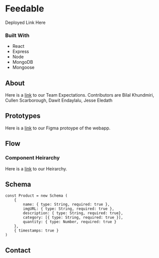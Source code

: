 # Feedable

Deployed Link Here


### Built With

* React
* Express
* Node
* MongoDB
* Mongoose

## About
Here is a [link](https://docs.google.com/document/d/15U5NPlJ0PVFWd8dPnJQdOaQPe7KipYfSrD9CpkaPTuw/edit) to our Team Expectations.
Contributors are Bilal Khundmiri, Cullen Scarborough, Dawit Endaylalu, Jesse Eledath
## Prototypes
Here is a [link](https://www.figma.com/proto/L9ygdOIG2IT4Q7dvbrbOUu/Feedable?node-id=2%3A0&scaling=min-zoom) to our Figma protoype of the webapp.

## Flow
### Component Heirarchy
Here is a [link](https://whimsical.com/products-app-DpthTmhgh9sPGc3b94er77) to our Heirarchy.


## Schema
```
const Product = new Schema (
    {
        name: { type: String, required: true },
        imgURL: { type: String, required: true },
        description: { type: String, required: true},
        category: [{ type: String, required: true }],
        quantity: { type: Number, required: true }
    },
    { timestamps: true }
)
```

## Contact
